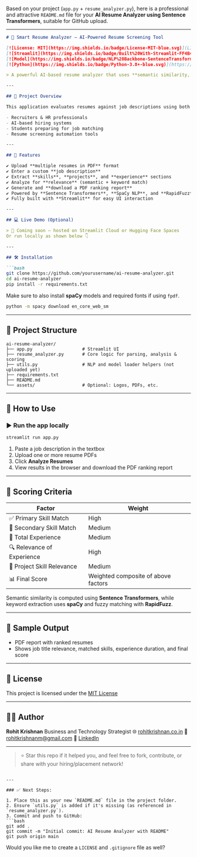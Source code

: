 Based on your project (`app.py` + `resume_analyzer.py`), here is a professional and attractive `README.md` file for your **AI Resume Analyzer using Sentence Transformers**, suitable for GitHub upload.

---

````markdown
# 📄 Smart Resume Analyzer – AI-Powered Resume Screening Tool

[![License: MIT](https://img.shields.io/badge/License-MIT-blue.svg)](LICENSE)
[![Streamlit](https://img.shields.io/badge/Built%20With-Streamlit-FF4B4B.svg)](https://streamlit.io/)
[![Model](https://img.shields.io/badge/NLP%20Backbone-SentenceTransformers-blue.svg)](https://www.sbert.net/)
[![Python](https://img.shields.io/badge/Python-3.8+-blue.svg)](https://www.python.org)

> A powerful AI-based resume analyzer that uses **semantic similarity, NLP parsing, skill extraction, and PDF reading** to match resumes with job descriptions — all through an easy-to-use Streamlit web interface.

---

## 🚀 Project Overview

This application evaluates resumes against job descriptions using both **keyword relevance** and **semantic embeddings**. It supports bulk PDF uploads and generates a **PDF ranking report**, making it ideal for:

- Recruiters & HR professionals
- AI-based hiring systems
- Students preparing for job matching
- Resume screening automation tools

---

## 🧠 Features

✔️ Upload **multiple resumes in PDF** format  
✔️ Enter a custom **job description**  
✔️ Extract **skills**, **projects**, and **experience** sections  
✔️ Analyze for **relevance** (semantic + keyword match)  
✔️ Generate and **download a PDF ranking report**  
✔️ Powered by **Sentence Transformers**, **SpaCy NLP**, and **RapidFuzz**  
✔️ Fully built with **Streamlit** for easy UI interaction

---

## 💻 Live Demo (Optional)

> 🔗 Coming soon – hosted on Streamlit Cloud or Hugging Face Spaces  
Or run locally as shown below 👇

---

## 🛠️ Installation

```bash
git clone https://github.com/yourusername/ai-resume-analyzer.git
cd ai-resume-analyzer
pip install -r requirements.txt
````

Make sure to also install **spaCy** models and required fonts if using `fpdf`.

```bash
python -m spacy download en_core_web_sm
```

---

## 📂 Project Structure

```
ai-resume-analyzer/
├── app.py                   # Streamlit UI
├── resume_analyzer.py       # Core logic for parsing, analysis & scoring
├── utils.py                 # NLP and model loader helpers (not uploaded yet)
├── requirements.txt
├── README.md
└── assets/                  # Optional: Logos, PDFs, etc.
```

---

## 🧪 How to Use

### ▶️ Run the app locally

```bash
streamlit run app.py
```

1. Paste a job description in the textbox
2. Upload one or more resume PDFs
3. Click **Analyze Resumes**
4. View results in the browser and download the PDF ranking report

---

## 🎯 Scoring Criteria

| Factor                     | Weight                              |
| -------------------------- | ----------------------------------- |
| ✅ Primary Skill Match      | High                                |
| 🔄 Secondary Skill Match   | Medium                              |
| 📆 Total Experience        | Medium                              |
| 🔍 Relevance of Experience | High                                |
| 🧪 Project Skill Relevance | Medium                              |
| 📊 Final Score             | Weighted composite of above factors |

Semantic similarity is computed using **Sentence Transformers**, while keyword extraction uses **spaCy** and fuzzy matching with **RapidFuzz**.

---

## 📄 Sample Output

* PDF report with ranked resumes
* Shows job title relevance, matched skills, experience duration, and final score

---

## 📜 License

This project is licensed under the [MIT License](./LICENSE)

---

## 👨‍💻 Author

**Rohit Krishnan**
Business and Technology Strategist
🌐 [rohitkrishnan.co.in](https://rohitkrishnan.co.in)
📧 [rohitkrishnanm@gmail.com](mailto:rohitkrishnanm@gmail.com)
💼 [LinkedIn](https://linkedin.com/in/rohit-krishnan-320a5375)

---

> ⭐ Star this repo if it helped you, and feel free to fork, contribute, or share with your hiring/placement network!

````

---

### ✅ Next Steps:

1. Place this as your new `README.md` file in the project folder.
2. Ensure `utils.py` is added if it's missing (as referenced in `resume_analyzer.py`).
3. Commit and push to GitHub:
```bash
git add .
git commit -m "Initial commit: AI Resume Analyzer with README"
git push origin main
````

Would you like me to create a `LICENSE` and `.gitignore` file as well?
